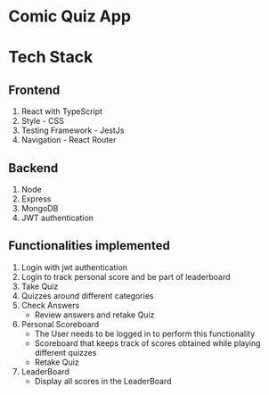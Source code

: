 # Comic Quiz App
# Tech Stack
## Frontend
1. React with TypeScript
2. Style - CSS
3. Testing Framework - JestJs
4. Navigation - React Router
## Backend
1. Node
2. Express
3. MongoDB
4. JWT authentication
## Functionalities implemented
1. Login with jwt authentication
2. Login to track personal score and be part of leaderboard
3. Take Quiz
4. Quizzes around different categories
5. Check Answers
   - Review answers and retake Quiz
6. Personal Scoreboard
   - The User needs to be logged in to perform this functionality
   - Scoreboard that keeps track of scores obtained while playing different quizzes
   - Retake Quiz
7. LeaderBoard
   - Display all scores in the LeaderBoard


